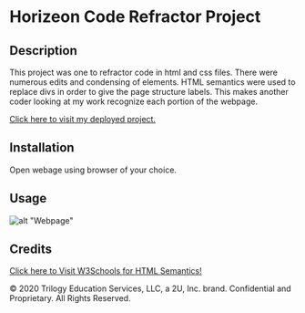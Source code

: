 # Horizeon Code Refractor Project

## Description 
This project was one to refractor code in html and css files. There were numerous edits and condensing of elements. HTML semantics were used to replace divs in order to give the page structure labels. This makes another coder looking at my work recognize each portion of the webpage.

<a href= "https://marioreid.github.io/horiseon-code-refactor/"> Click here to visit my deployed project.</a>

## Installation

Open webage using browser of your choice.

## Usage 

![alt "Webpage"](horizeonscreenshot.png)

 ## Credits

 <a href = "https://www.w3schools.com/html/html5_semantic_elements.asp"> Click here to Visit W3Schools for HTML Semantics!</a>

© 2020 Trilogy Education Services, LLC, a 2U, Inc. brand. Confidential and Proprietary. All Rights Reserved.
